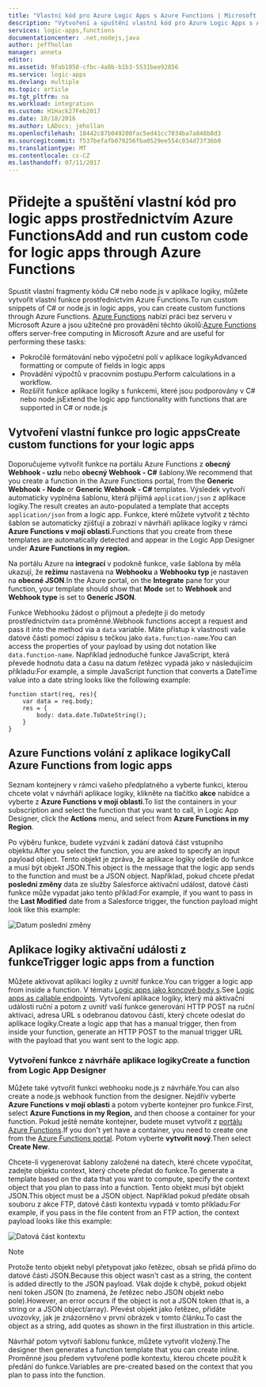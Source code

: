 ```yaml
---
title: "Vlastní kód pro Azure Logic Apps s Azure Functions | Microsoft Docs"
description: "Vytvoření a spuštění vlastní kód pro Azure Logic Apps s Azure Functions"
services: logic-apps,functions
documentationcenter: .net,nodejs,java
author: jeffhollan
manager: anneta
editor: 
ms.assetid: 9fab1050-cfbc-4a8b-b1b3-5531bee92856
ms.service: logic-apps
ms.devlang: multiple
ms.topic: article
ms.tgt_pltfrm: na
ms.workload: integration
ms.custom: H1Hack27Feb2017
ms.date: 10/18/2016
ms.author: LADocs; jehollan
ms.openlocfilehash: 18442c87b049200fac5ed41cc7034ba7a848b8d3
ms.sourcegitcommit: f537befafb079256fba0529ee554c034d73f36b0
ms.translationtype: MT
ms.contentlocale: cs-CZ
ms.lasthandoff: 07/11/2017
---
```

# <a name="add-and-run-custom-code-for-logic-apps-through-azure-functions"></a><span data-ttu-id="3cfbf-103">Přidejte a spuštění vlastní kód pro logic apps prostřednictvím Azure Functions</span><span class="sxs-lookup"><span data-stu-id="3cfbf-103">Add and run custom code for logic apps through Azure Functions</span></span>

<span data-ttu-id="3cfbf-104">Spustit vlastní fragmenty kódu C# nebo node.js v aplikace logiky, můžete vytvořit vlastní funkce prostřednictvím Azure Functions.</span><span class="sxs-lookup"><span data-stu-id="3cfbf-104">To run custom snippets of C# or node.js in logic apps, you can create custom functions through Azure Functions.</span></span> 
<span data-ttu-id="3cfbf-105">[Azure Functions](../azure-functions/functions-overview.md) nabízí práci bez serveru v Microsoft Azure a jsou užitečné pro provádění těchto úkolů:</span><span class="sxs-lookup"><span data-stu-id="3cfbf-105">[Azure Functions](../azure-functions/functions-overview.md) offers server-free computing in Microsoft Azure and are useful for performing these tasks:</span></span>

* <span data-ttu-id="3cfbf-106">Pokročilé formátování nebo výpočetní polí v aplikace logiky</span><span class="sxs-lookup"><span data-stu-id="3cfbf-106">Advanced formatting or compute of fields in logic apps</span></span>
* <span data-ttu-id="3cfbf-107">Provádění výpočtů v pracovním postupu.</span><span class="sxs-lookup"><span data-stu-id="3cfbf-107">Perform calculations in a workflow.</span></span>
* <span data-ttu-id="3cfbf-108">Rozšířit funkce aplikace logiky s funkcemi, které jsou podporovány v C# nebo node.js</span><span class="sxs-lookup"><span data-stu-id="3cfbf-108">Extend the logic app functionality with functions that are supported in C# or node.js</span></span>

## <a name="create-custom-functions-for-your-logic-apps"></a><span data-ttu-id="3cfbf-109">Vytvoření vlastní funkce pro logic apps</span><span class="sxs-lookup"><span data-stu-id="3cfbf-109">Create custom functions for your logic apps</span></span>

<span data-ttu-id="3cfbf-110">Doporučujeme vytvořit funkce na portálu Azure Functions z **obecný Webhook - uzlu** nebo **obecný Webhook - C#** šablony.</span><span class="sxs-lookup"><span data-stu-id="3cfbf-110">We recommend that you create a function in the Azure Functions portal, from the **Generic Webhook - Node** or **Generic Webhook - C#** templates.</span></span> <span data-ttu-id="3cfbf-111">Výsledek vytvoří automaticky vyplněna šablonu, která přijímá `application/json` z aplikace logiky.</span><span class="sxs-lookup"><span data-stu-id="3cfbf-111">The result creates an auto-populated a template that accepts `application/json` from a logic app.</span></span> <span data-ttu-id="3cfbf-112">Funkce, které můžete vytvořit z těchto šablon se automaticky zjišťují a zobrazí v návrháři aplikace logiky v rámci **Azure Functions v mojí oblasti.**</span><span class="sxs-lookup"><span data-stu-id="3cfbf-112">Functions that you create from these templates are automatically detected and appear in the Logic App Designer under **Azure Functions in my region.**</span></span>

<span data-ttu-id="3cfbf-113">Na portálu Azure na **integrací** v podokně funkce, vaše šablona by měla ukazují, že **režimu** nastavena na **Webhooku** a **Webhooku typ** je nastaven na **obecné JSON**.</span><span class="sxs-lookup"><span data-stu-id="3cfbf-113">In the Azure portal, on the **Integrate** pane for your function, your template should show that **Mode** set to **Webhook** and **Webhook type** is set to **Generic JSON**.</span></span> 

<span data-ttu-id="3cfbf-114">Funkce Webhooku žádost o přijmout a předejte ji do metody prostřednictvím `data` proměnné.</span><span class="sxs-lookup"><span data-stu-id="3cfbf-114">Webhook functions accept a request and pass it into the method via a `data` variable.</span></span> <span data-ttu-id="3cfbf-115">Máte přístup k vlastnosti vaše datové části pomocí zápisu s tečkou jako `data.function-name`.</span><span class="sxs-lookup"><span data-stu-id="3cfbf-115">You can access the properties of your payload by using dot notation like `data.function-name`.</span></span> <span data-ttu-id="3cfbf-116">Například jednoduché funkce JavaScript, která převede hodnotu data a času na datum řetězec vypadá jako v následujícím příkladu:</span><span class="sxs-lookup"><span data-stu-id="3cfbf-116">For example, a simple JavaScript function that converts a DateTime value into a date string looks like the following example:</span></span>

```
function start(req, res){
    var data = req.body;
    res = {
        body: data.date.ToDateString();
    }
}
```

## <a name="call-azure-functions-from-logic-apps"></a><span data-ttu-id="3cfbf-117">Azure Functions volání z aplikace logiky</span><span class="sxs-lookup"><span data-stu-id="3cfbf-117">Call Azure Functions from logic apps</span></span>

<span data-ttu-id="3cfbf-118">Seznam kontejnery v rámci vašeho předplatného a vyberte funkci, kterou chcete volat v návrháři aplikace logiky, klikněte na tlačítko **akce** nabídce a vyberte z **Azure Functions v mojí oblasti**.</span><span class="sxs-lookup"><span data-stu-id="3cfbf-118">To list the containers in your subscription and select the function that you want to call, in Logic App Designer, click the **Actions** menu, and select from **Azure Functions in my Region**.</span></span>

<span data-ttu-id="3cfbf-119">Po výběru funkce, budete vyzváni k zadání datová část vstupního objektu.</span><span class="sxs-lookup"><span data-stu-id="3cfbf-119">After you select the function, you are asked to specify an input payload object.</span></span> <span data-ttu-id="3cfbf-120">Tento objekt je zpráva, že aplikace logiky odešle do funkce a musí být objekt JSON.</span><span class="sxs-lookup"><span data-stu-id="3cfbf-120">This object is the message that the logic app sends to the function and must be a JSON object.</span></span> <span data-ttu-id="3cfbf-121">Například, pokud chcete předat **poslední změny** data ze služby Salesforce aktivační událost, datové části funkce může vypadat jako tento příklad:</span><span class="sxs-lookup"><span data-stu-id="3cfbf-121">For example, if you want to pass in the **Last Modified** date from a Salesforce trigger, the function payload might look like this example:</span></span>

![Datum poslední změny][1]

## <a name="trigger-logic-apps-from-a-function"></a><span data-ttu-id="3cfbf-123">Aplikace logiky aktivační události z funkce</span><span class="sxs-lookup"><span data-stu-id="3cfbf-123">Trigger logic apps from a function</span></span>

<span data-ttu-id="3cfbf-124">Můžete aktivovat aplikaci logiky z uvnitř funkce.</span><span class="sxs-lookup"><span data-stu-id="3cfbf-124">You can trigger a logic app from inside a function.</span></span> <span data-ttu-id="3cfbf-125">V tématu [Logic apps jako koncové body s](logic-apps-http-endpoint.md).</span><span class="sxs-lookup"><span data-stu-id="3cfbf-125">See [Logic apps as callable endpoints](logic-apps-http-endpoint.md).</span></span> <span data-ttu-id="3cfbf-126">Vytvoření aplikace logiky, který má aktivační události ruční a potom z uvnitř vaší funkce generování HTTP POST na ruční aktivaci, adresa URL s odebranou datovou částí, který chcete odeslat do aplikace logiky.</span><span class="sxs-lookup"><span data-stu-id="3cfbf-126">Create a logic app that has a manual trigger, then from inside your function, generate an HTTP POST to the manual trigger URL with the payload that you want sent to the logic app.</span></span>

### <a name="create-a-function-from-logic-app-designer"></a><span data-ttu-id="3cfbf-127">Vytvoření funkce z návrháře aplikace logiky</span><span class="sxs-lookup"><span data-stu-id="3cfbf-127">Create a function from Logic App Designer</span></span>

<span data-ttu-id="3cfbf-128">Můžete také vytvořit funkci webhooku node.js z návrháře.</span><span class="sxs-lookup"><span data-stu-id="3cfbf-128">You can also create a node.js webhook function from the designer.</span></span> <span data-ttu-id="3cfbf-129">Nejdřív vyberte **Azure Functions v mojí oblasti** a potom vyberte kontejner pro funkce.</span><span class="sxs-lookup"><span data-stu-id="3cfbf-129">First, select **Azure Functions in my Region,** and then choose a container for your function.</span></span> <span data-ttu-id="3cfbf-130">Pokud ještě nemáte kontejner, budete muset vytvořit z [portálu Azure Functions](https://functions.azure.com/signin).</span><span class="sxs-lookup"><span data-stu-id="3cfbf-130">If you don't yet have a container, you need to create one from the [Azure Functions portal](https://functions.azure.com/signin).</span></span> <span data-ttu-id="3cfbf-131">Potom vyberte **vytvořit nový**.</span><span class="sxs-lookup"><span data-stu-id="3cfbf-131">Then select **Create New**.</span></span>  

<span data-ttu-id="3cfbf-132">Chcete-li vygenerovat šablony založené na datech, které chcete vypočítat, zadejte objektu context, který chcete předat do funkce.</span><span class="sxs-lookup"><span data-stu-id="3cfbf-132">To generate a template based on the data that you want to compute, specify the context object that you plan to pass into a function.</span></span> <span data-ttu-id="3cfbf-133">Tento objekt musí být objekt JSON.</span><span class="sxs-lookup"><span data-stu-id="3cfbf-133">This object must be a JSON object.</span></span> <span data-ttu-id="3cfbf-134">Například pokud předáte obsah souboru z akce FTP, datové části kontextu vypadá v tomto příkladu:</span><span class="sxs-lookup"><span data-stu-id="3cfbf-134">For example, if you pass in the file content from an FTP action, the context payload looks like this example:</span></span>

![Datová část kontextu][2]

> [!NOTE]
> <span data-ttu-id="3cfbf-136">Protože tento objekt nebyl přetypovat jako řetězec, obsah se přidá přímo do datové části JSON.</span><span class="sxs-lookup"><span data-stu-id="3cfbf-136">Because this object wasn't cast as a string, the content is added directly to the JSON payload.</span></span> <span data-ttu-id="3cfbf-137">Však dojde k chybě, pokud objekt není token JSON (to znamená, že řetězec nebo JSON objekt nebo pole).</span><span class="sxs-lookup"><span data-stu-id="3cfbf-137">However, an error occurs if the object is not a JSON token (that is, a string or a JSON object/array).</span></span> <span data-ttu-id="3cfbf-138">Převést objekt jako řetězec, přidáte uvozovky, jak je znázorněno v první obrázek v tomto článku.</span><span class="sxs-lookup"><span data-stu-id="3cfbf-138">To cast the object as a string, add quotes as shown in the first illustration in this article.</span></span>
> 

<span data-ttu-id="3cfbf-139">Návrhář potom vytvoří šablonu funkce, můžete vytvořit vložený.</span><span class="sxs-lookup"><span data-stu-id="3cfbf-139">The designer then generates a function template that you can create inline.</span></span> <span data-ttu-id="3cfbf-140">Proměnné jsou předem vytvořené podle kontextu, kterou chcete použít k předání do funkce.</span><span class="sxs-lookup"><span data-stu-id="3cfbf-140">Variables are pre-created based on the context that you plan to pass into the function.</span></span>

<!--Image references-->
[1]: ./media/logic-apps-azure-functions/callfunction.png
[2]: ./media/logic-apps-azure-functions/createfunction.png

